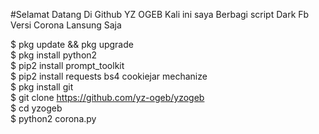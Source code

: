 #Selamat Datang Di Github YZ OGEB
Kali ini saya Berbagi script Dark Fb Versi Corona
Lansung Saja

$ pkg update && pkg upgrade                                
$ pkg install python2                                   
$ pip2 install prompt_toolkit                          
$ pip2 install requests bs4 cookiejar mechanize               
$ pkg install git                                   
$ git clone https://github.com/yz-ogeb/yzogeb                      
$ cd yzogeb                                        
$ python2 corona.py

